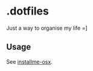 # .dotfiles

Just a way to organise my life =]

## Usage

See [installme-osx](http://github.com/luasmezencio/installme-osx).
